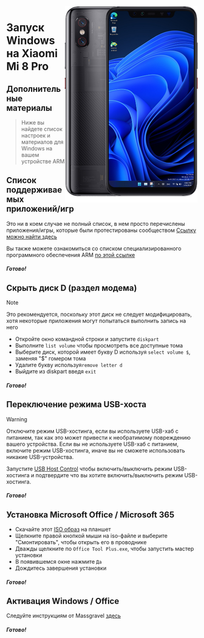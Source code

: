 <img align="right" src="https://github.com/n00b69/woa-equuleus/blob/main/equuleus.png" width="350" alt="Windows 11 running on equuleus">

# Запуск Windows на Xiaomi Mi 8 Pro

## Дополнительные материалы
> Ниже вы найдете список настроек и материалов для Windows на вашем устройстве ARM

## Список поддерживаемых приложений/игр
Это ни в коем случае не полный список, в нем просто перечислены приложения/игры, которые были протестированы сообществом
[Ссылку можно найти здесь](https://docs.google.com/spreadsheets/d/1XYuoySgYQE0HL573sA-0RGMX7I4lt5rWJuQ8Z8yRJNY/edit?usp=drivesdk)

Вы также можете ознакомиться со списком специализированного программного обеспечения ARM [по этой ссылке](https://armrepo.ver.lt/)

##### Готово!

## Скрыть диск D (раздел модема)
> [!NOTE]
> Это рекомендуется, поскольку этот диск не следует модифицировать, хотя некоторые приложения могут попытаться выполнить запись на него

- Откройте окно командной строки и запустите ```diskpart```
- Выполните ```list volume``` чтобы просмотреть все доступные тома
- Выберите диск, которой имеет букву D используя ```select volume $```, заменяя "$" гомером тома
- Удалите букву используя```remove letter d```
- Выйдите из diskpart введя ```exit```

##### Готово!

## Переключение режима USB-хоста
> [!Warning]
> Отключите режим USB-хостинга, если вы используете USB-хаб с питанием, так как это может привести к необратимому повреждению вашего устройства. Если вы не используете USB-хаб с питанием, включите режим USB-хостинга, иначе вы не сможете использовать никакие USB-устройства.

Запустите [USB Host Control](https://github.com/erdilS/Port-Windows-11-Xiaomi-Pad-5/releases/tag/USBHost) чтобы включить/выключить режим USB-хостинга и подтвердите что вы хотите включить/выключить режим USB-хостинга.

##### Готово!

## Установка Microsoft Office / Microsoft 365
- Скачайте этот [ISO образ](https://mega.nz/file/hjAiSL4T#G7kOKpsUFpyL2UW9RQmY2e96urcQW5xZKdc7ciaNOy8) на планшет
- Щелкните правой кнопкой мыши на iso-файле и выберите "Смонтировать", чтобы открыть его в проводнике
- Дважды щелкните по `Office Tool Plus.exe`, чтобы запустить мастер установки
- В появившемся окне нажмите `Да`
- Дождитесь завершения установки

##### Готово!

## Активация Windows / Office
Следуйте инструкциям от Massgravel [здесь](https://github.com/massgravel/Microsoft-Activation-Scripts)

##### Готово!


